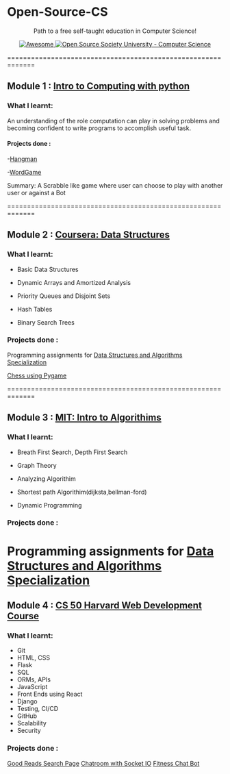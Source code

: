 # Open-Source-CS
<p align="center">
  Path to a free self-taught education in Computer Science!
</p>
<p align="center">
  <a href="https://github.com/sindresorhus/awesome">
    <img alt="Awesome" src="https://cdn.rawgit.com/sindresorhus/awesome/d7305f38d29fed78fa85652e3a63e154dd8e8829/media/badge.svg">
  </a>
  <a href="https://github.com/ossu/computer-science">
	<img alt="Open Source Society University - Computer Science" src="https://img.shields.io/badge/OSSU-computer--science-blue.svg">
  </a>
	
=============================================================

## Module 1 : [Intro to Computing with python](https://ocw.mit.edu/courses/electrical-engineering-and-computer-science/6-0001-introduction-to-computer-science-and-programming-in-python-fall-2016/)

### What I learnt:
An understanding of the role computation can play in solving problems and becoming confident to write programs to accomplish useful task.

#### Projects done :
-[Hangman](https://github.com/ExtremelySunnyYK/hangman-python)

-[WordGame](https://github.com/ExtremelySunnyYK/Open-Source-CS/tree/master/Module%201%20Project/WordGame)

Summary: A Scrabble like game where user can choose to play with another user or against a Bot

=============================================================
## Module 2 : [Coursera: Data Structures](https://www.coursera.org/learn/data-structures/home/welcome)



### What I learnt:
- Basic Data Structures

- Dynamic Arrays and Amortized Analysis

- Priority Queues and Disjoint Sets

- Hash Tables

- Binary Search Trees

### Projects done :
Programming assignments for [Data Structures and Algorithms Specialization](https://www.coursera.org/specializations/data-structures-algorithms)

[Chess using Pygame](https://github.com/ExtremelySunnyYK/Chess)

=============================================================
## Module 3 : [MIT: Intro to Algorithims](https://ocw.mit.edu/courses/electrical-engineering-and-computer-science/6-006-introduction-to-algorithms-fall-2011/index.htm)



### What I learnt:
- Breath First Search, Depth First Search

- Graph Theory

- Analyzing Algorithim

- Shortest path Algorithim(dijksta,bellman-ford)

- Dynamic Programming

### Projects done :
Programming assignments for [Data Structures and Algorithms Specialization](https://github.com/ExtremelySunnyYK/MIT-6.006-Introduction-to-Algorithms/tree/master/Module%202%20Project)
=============================================================
## Module 4 : [CS 50 Harvard Web Development Course](https://github.com/ExtremelySunnyYK/Harvard-WebDevelopment)



### What I learnt:
- Git
- HTML, CSS
- Flask
- SQL
- ORMs, APIs
- JavaScript
- Front Ends using React
- Django
- Testing, CI/CD
- GitHub
- Scalability
- Security

### Projects done :
[Good Reads Search Page](https://github.com/ExtremelySunnyYK/Harvard-WebDevelopment/tree/master/project1-goodreads%20search%20engine)
[Chatroom with Socket IO](https://github.com/ExtremelySunnyYK/Harvard-WebDevelopment/tree/master/project2-WebChat)
[Fitness Chat Bot](https://github.com/ExtremelySunnyYK/Firstever-IPPT-Chat-Bot)



